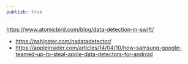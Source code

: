 ```yaml
---
publish: true
---
```

https://www.atomicbird.com/blog/data-detection-in-swift/
- https://nshipster.com/nsdatadetector/ 
- https://appleinsider.com/articles/14/04/10/how-samsung-google-teamed-up-to-steal-apple-data-detectors-for-android 